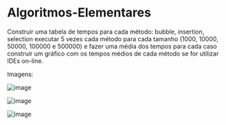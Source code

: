 # Algoritmos-Elementares
Construir uma tabela de tempos para cada método: bubble, insertion, selection executar 5 vezes cada método para cada tamanho (1000, 10000, 50000, 100000 e 500000) e fazer uma média dos tempos para cada caso construir um gráfico com os tempos médios de cada método se for utilizar IDEs on-line.

Imagens:

![image](https://user-images.githubusercontent.com/69825958/135646042-daec1013-c745-4111-9c9d-394874d7949b.png)

![image](https://user-images.githubusercontent.com/69825958/135646075-6f84b950-d748-4c20-ab4c-b60e5a9cfba4.png)

![image](https://user-images.githubusercontent.com/69825958/135646127-2c975643-4ec5-4ca1-90da-9b1e9ca18d89.png)
